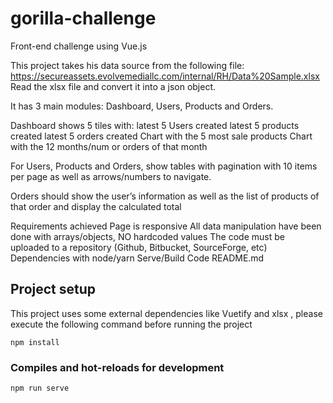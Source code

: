 # gorilla-challenge
Front-end challenge using Vue.js

This project takes his data source from the following file: https://secureassets.evolvemediallc.com/internal/RH/Data%20Sample.xlsx
Read the xlsx file and convert it into a json object.

It has 3 main modules: Dashboard, Users, Products and Orders.

Dashboard shows 5 tiles with:
  latest 5 Users created
  latest 5 products created
  latest 5 orders created
  Chart with the 5 most sale products
  Chart with the 12 months/num or orders of that month
  
For Users, Products and Orders, show tables with pagination with 10 items per page as well as arrows/numbers to navigate.

Orders should show the user’s information as well as the list of products of that order and display the calculated total

Requirements achieved
  Page is responsive
  All data manipulation have been done with arrays/objects, NO hardcoded values
  The code must be uploaded to a repository (Github, Bitbucket, SourceForge, etc) 
  Dependencies with node/yarn
  Serve/Build Code
  README.md

## Project setup
This project uses some external dependencies like Vuetify and xlsx , please execute the following command before running the project
```
npm install
```

### Compiles and hot-reloads for development
```
npm run serve
```

